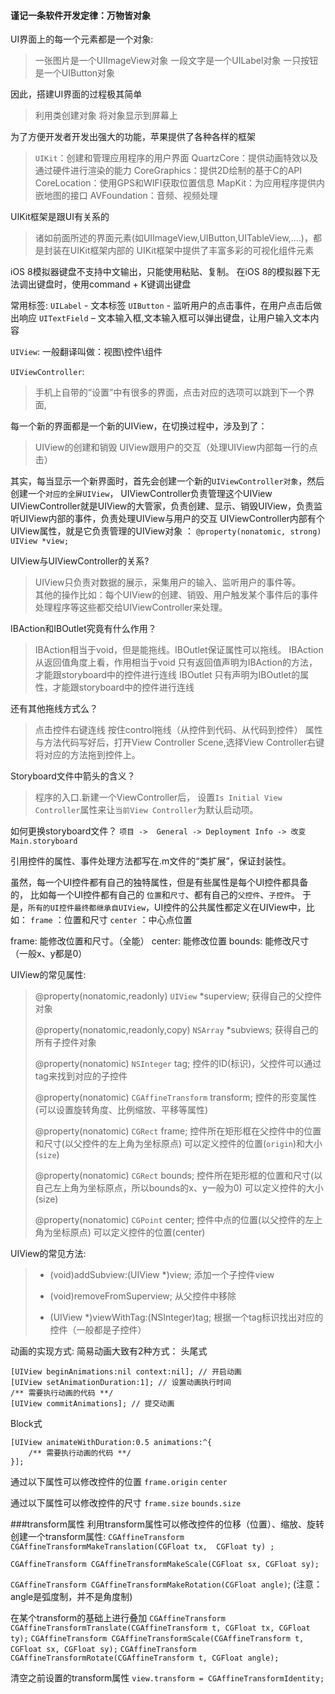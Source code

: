 #### 谨记一条软件开发定律：万物皆对象

UI界面上的每一个元素都是一个对象:
> 一张图片是一个UIImageView对象
> 一段文字是一个UILabel对象
> 一只按钮是一个UIButton对象

因此，搭建UI界面的过程极其简单
> 利用类创建对象
> 将对象显示到屏幕上

为了方便开发者开发出强大的功能，苹果提供了各种各样的框架
> `UIKit`：创建和管理应用程序的用户界面
> QuartzCore：提供动画特效以及通过硬件进行渲染的能力
> CoreGraphics：提供2D绘制的基于C的API
> CoreLocation：使用GPS和WIFI获取位置信息
> MapKit：为应用程序提供内嵌地图的接口
> AVFoundation：音频、视频处理

UIKit框架是跟UI有关系的
> 诸如前面所述的界面元素(如UIImageView,UIButton,UITableView,....)，都是封装在UIKit框架内部的
> UIKit框架中提供了丰富多彩的可视化组件元素

iOS 8模拟器键盘不支持中文输出，只能使用粘贴、复制。
在iOS 8的模拟器下无法调出键盘时，使用command + K键调出键盘

常用标签:
`UILabel` - 文本标签
`UIButton` - 监听用户的点击事件，在用户点击后做出响应
`UITextField` – 文本输入框,文本输入框可以弹出键盘，让用户输入文本内容

`UIView`: 一般翻译叫做：视图\控件\组件

`UIViewController`:
> 手机上自带的“设置”中有很多的界面，点击对应的选项可以跳到下一个界面,

每一个新的界面都是一个新的UIView，在切换过程中，涉及到了：
> UIView的创建和销毁
> UIView跟用户的交互（处理UIView内部每一行的点击）

其实，每当显示一个新界面时，首先会创建一个新的`UIViewController对象`，然后创建一个`对应的全屏UIView`，
UIViewController负责管理这个UIView
UIViewController就是UIView的大管家，负责创建、显示、销毁UIView，负责监听UIView内部的事件，负责处理UIView与用户的交互
UIViewController内部有个UIView属性，就是它负责管理的UIView对象 ：
`@property(nonatomic, strong) UIView *view;`

UIView与UIViewController的关系?
> UIView只负责对数据的展示，采集用户的输入、监听用户的事件等。      
> 其他的操作比如：每个UIView的创建、销毁、用户触发某个事件后的事件处理程序等这些都交给UIViewController来处理。     


IBAction和IBOutlet究竟有什么作用？
> IBAction相当于void，但是能拖线。IBOutlet保证属性可以拖线。
> IBAction
> 从返回值角度上看，作用相当于void
> 只有返回值声明为IBAction的方法，才能跟storyboard中的控件进行连线
> IBOutlet
> 只有声明为IBOutlet的属性，才能跟storyboard中的控件进行连线

还有其他拖线方式么？
> 点击控件右键连线
> 按住control拖线（从控件到代码、从代码到控件）
> 属性与方法代码写好后，打开View Controller Scene,选择View Controller右键将对应的方法拖到控件上。

Storyboard文件中箭头的含义？
> 程序的入口.新建一个ViewController后，
> 设置`Is Initial View Controller`属性来让`当前View Controller`为默认启动项。

如何更换storyboard文件？
`项目 ->  General -> Deployment Info -> 改变Main.storyboard`

引用控件的属性、事件处理方法都写在.m文件的“类扩展”，保证封装性。

虽然，每一个UI控件都有自己的独特属性，但是有些属性是每个UI控件都具备的，
比如每一个UI控件都有自己的
`位置`和`尺寸`、都有自己的`父控件`、`子控件`。
于是，`所有的UI控件最终都继承自UIView`，UI控件的公共属性都定义在UIView中，比如：
`frame` ：位置和尺寸
`center` ：中心点位置

frame: 能修改位置和尺寸。（全能）
center: 能修改位置
bounds: 能修改尺寸（一般x、y都是0）


UIView的常见属性:
> @property(nonatomic,readonly) `UIView` *superview;
> 获得自己的父控件对象
> 
> @property(nonatomic,readonly,copy) `NSArray` *subviews;
> 获得自己的所有子控件对象
> 
> @property(nonatomic) `NSInteger` tag;
> 控件的ID(标识)，父控件可以通过tag来找到对应的子控件
> 
> @property(nonatomic) `CGAffineTransform` transform;
> 控件的形变属性(可以设置旋转角度、比例缩放、平移等属性)
> 
> @property(nonatomic) `CGRect` frame;
> 控件所在矩形框在父控件中的位置和尺寸(以父控件的左上角为坐标原点)
> 可以定义控件的位置(`origin`)和大小(`size`)
> 
> @property(nonatomic) `CGRect` bounds;
> 控件所在矩形框的位置和尺寸(以自己左上角为坐标原点，所以bounds的x、y一般为0)
> 可以定义控件的大小(size)
> 
> @property(nonatomic) `CGPoint` center; 
> 控件中点的位置(以父控件的左上角为坐标原点)
> 可以定义控件的位置(center)

UIView的常见方法:
> - (void)addSubview:(UIView *)view;
> 添加一个子控件view
> 
> - (void)removeFromSuperview;
> 从父控件中移除
> 
> - (UIView *)viewWithTag:(NSInteger)tag;
> 根据一个tag标识找出对应的控件（一般都是子控件）

动画的实现方式:
简易动画大致有2种方式：
头尾式
```
[UIView beginAnimations:nil context:nil]; // 开启动画
[UIView setAnimationDuration:1]; // 设置动画执行时间
/** 需要执行动画的代码 **/
[UIView commitAnimations]; // 提交动画
```

Block式
```
[UIView animateWithDuration:0.5 animations:^{
    /** 需要执行动画的代码 **/
}];
```

通过以下属性可以修改控件的位置
`frame.origin`
`center`

通过以下属性可以修改控件的尺寸
`frame.size`
`bounds.size`

###transform属性
利用transform属性可以修改控件的位移（位置）、缩放、旋转
创建一个transform属性:
`CGAffineTransform CGAffineTransformMakeTranslation(CGFloat tx,  CGFloat ty) ;`

`CGAffineTransform CGAffineTransformMakeScale(CGFloat sx, CGFloat sy);`

`CGAffineTransform CGAffineTransformMakeRotation(CGFloat angle)`;
(注意：angle是弧度制，并不是角度制)

在某个transform的基础上进行叠加
`CGAffineTransform CGAffineTransformTranslate(CGAffineTransform t, CGFloat tx, CGFloat ty);`
`CGAffineTransform CGAffineTransformScale(CGAffineTransform t, CGFloat sx, CGFloat sy);`
`CGAffineTransform CGAffineTransformRotate(CGAffineTransform t, CGFloat angle);`

清空之前设置的transform属性
`view.transform = CGAffineTransformIdentity;`




















